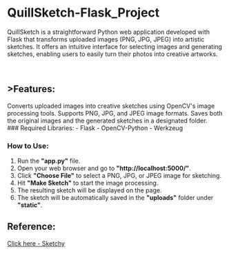 # QuillSketch-Flask_Project
QuillSketch is a straightforward Python web application developed with Flask that transforms uploaded images (PNG, JPG, JPEG) into artistic sketches. It offers an intuitive interface for selecting images and generating sketches, enabling users to easily turn their photos into creative artworks.

<br>
<h2>>Features:</h2>
Converts uploaded images into creative sketches using OpenCV's image processing tools.
Supports PNG, JPG, and JPEG image formats.
Saves both the original images and the generated sketches in a designated folder.
<br>
### Required Libraries:  
- Flask  
- OpenCV-Python  
- Werkzeug  

### How to Use:  
1. Run the **"app.py"** file.  
2. Open your web browser and go to **"http://localhost:5000/"**.  
3. Click **"Choose File"** to select a PNG, JPG, or JPEG image for sketching.  
4. Hit **"Make Sketch"** to start the image processing.  
5. The resulting sketch will be displayed on the page.  
6. The sketch will be automatically saved in the **"uploads"** folder under **"static"**.  


<h2>Reference: </h2>
<a href="https://machinelearningprojects.net/sketch-making-flask-app/">Click here - Sketchy</a>
